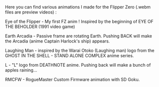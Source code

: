 Here you can find various animations I made for the Flipper Zero (.webm files are preview videos) :


   Eye of the Flipper - My first FZ anim ! Inspired by the beginning of EYE OF THE BEHOLDER (1991 video game)
   

   Earth Arcadia - Passive frame are rotating Earth. Pushing BACK will make the Arcadia (anime Captain Harlock's ship) appears.
   

   Laughing Man - inspired by the Warai Otoko (Laughing man) logo from the GHOST IN THE SHELL - STAND ALONE COMPLEX anime series.
   

   L - "L" logo from DEATHNOTE anime. Pushing back will make a bunch of apples raining...
   

   RMCFW - RogueMaster Custom Firmware animation with SD Goku.
